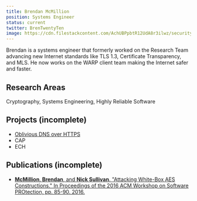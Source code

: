 ```yaml
---
title: Brendan McMillion
position: Systems Engineer
status: current
twitter: BrenTwentyTen
image: https://cdn.filestackcontent.com/AchUBPpbtR12UdA8r3ilwz/security=policy:eyJleHBpcnkiOjIyMzA3NDgwMjEsImNhbGwiOlsicmVhZCIsImNvbnZlcnQiXSwiaGFuZGxlIjoiT2ZpbnJGM0xRUENqOXhuSjRqOU0ifQ==,signature:5ef3d4c36891fe2ebb200c25925e39080b3ad391e42dc106f087b13c2444d979/cache=expiry:max/resize=w:600,h:600,fit:crop,align:faces/rotate=d:exif/OfinrF3LQPCj9xnJ4j9M
---
```

Brendan is a systems engineer that formerly worked on the Research Team advancing new Internet standards like TLS 1.3, Certificate Transparency, and MLS. He now works on the WARP client team making the Internet safer and faster.

## Research Areas 
Cryptography, Systems Engineering, Highly Reliable Software

## Projects (incomplete)
* [Oblivious DNS over HTTPS](/docs/odns)
* CAP
* ECH

## Publications (incomplete)
* [**McMillion, Brendan**, and **Nick Sullivan**. "Attacking White-Box AES Constructions." In Proceedings of the 2016 ACM Workshop on Software PROtection, pp. 85-90. 2016.](http://library.usc.edu.ph/ACM/SIGSAC%202017/spro/p85.pdf)
